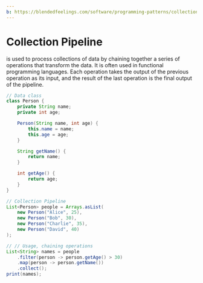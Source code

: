 ```yaml
---
b: https://blendedfeelings.com/software/programming-patterns/collection-pipeline-pattern.md
---
```


# Collection Pipeline
is used to process collections of data by chaining together a series of operations that transform the data. It is often used in functional programming languages. Each operation takes the output of the previous operation as its input, and the result of the last operation is the final output of the pipeline. 

```java
// Data class
class Person {
    private String name;
    private int age;

    Person(String name, int age) {
        this.name = name;
        this.age = age;
    }

    String getName() {
        return name;
    }

    int getAge() {
        return age;
    }
}

// Collection Pipeline
List<Person> people = Arrays.asList(
    new Person("Alice", 25),
    new Person("Bob", 30),
    new Person("Charlie", 35),
    new Person("David", 40)
);

// // Usage, chaining operations
List<String> names = people
    .filter(person -> person.getAge() > 30)
    .map(person -> person.getName())
    .collect();
print(names);
```
